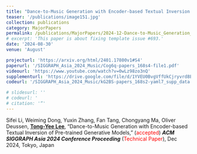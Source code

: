 ```yaml
---
title: "Dance-to-Music Generation with Encoder-based Textual Inversion of Pre-trained Generative Models"
teaser: '/publications/image151.jpg'
collection: publications
category: MajorPapers
permalink: /publications/MajorPapers/2024-12-Dance-to-Music_Generation_with_Encoder-based_Textual_Inversion_of_Pre-trained_Generative_Models
# excerpt: 'This paper is about fixing template issue #693.'
date: '2024-08-30'
venue: 'August'

projecturl: 'https://arxiv.org/html/2401.17800v1#S4'
paperurl: '/SIGGRAPH_Asia_2024_Music/Cog6q-papers_168s4-file1.pdf'
videourl: 'https://www.youtube.com/watch?v=0wLz98zo3nQ'
supplementurl: 'https://drive.google.com/file/d/1YVEU0BvgVffUkCjryvrd8EFADcd20QZ2/view'
codeurl: '/SIGGRAPH_Asia_2024_Music/kG2BS-papers_168s2-yaml7_supp_data.zip'

# slidesurl: ''
# codeurl: '
# citation: '“'
---
```

Sifei Li, Weiming Dong, Yuxin Zhang, Fan Tang, Chongyang Ma, Oliver Deussen, <strong><u>Tong-Yee Lee</u></strong>,   “Dance-to-Music Generation with Encoder-based Textual Inversion of Pre-trained Generative Models,”  (<span style="color:red">accepted</span>) <strong><i>ACM SIGGRAPH Asia 2024 Conference Proceeding</i></strong> (<span style="color:red">Technical Paper</span>), Dec 2024, Tokyo, Japan
